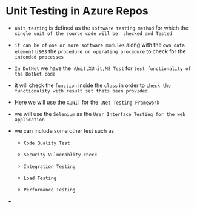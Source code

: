# Unit Testing in Azure Repos

- `unit testing` is defined as the `software testing method`  for which the `single unit of the source code will be  checked and Tested`

- `it can be of` `one or more software modules` along with the `own data element`  uses the `procedure or operating procedure` to check for the `intended processes`

- `In DotNet` we have the `nUnit,XUnit,MS Test` for `test functionality of the DotNet code`

- it will check the `function` inside the `class` in order to `check the functionality with result set thats been provided`

- Here we will use the `XUNIT` for the `.Net Testing Framework`

- we will use the `Selenium` as the `User Interface Testing for the web application`

- we can include some other test such as 
  
  - `Code Quality Test`
  
  - `Security Vulnerablity check`
  
  - `Integration Testing`
  
  -  `Load Testing`
  
  - `Performance Testing`

- 
